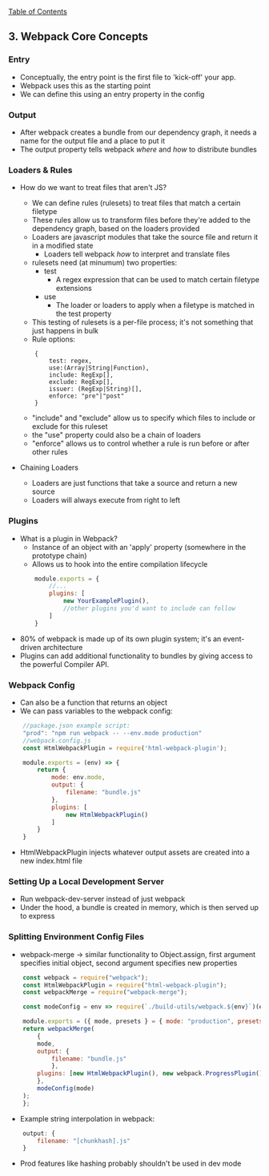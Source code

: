 [Table of Contents](../README.md)

## 3. Webpack Core Concepts

### Entry

- Conceptually, the entry point is the first file to 'kick-off' your app.
- Webpack uses this as the starting point
- We can define this using an entry property in the config

### Output

- After webpack creates a bundle from our dependency graph, it needs a name for the output file and a place to put it
- The output property tells webpack _where_ and _how_ to distribute bundles

### Loaders & Rules

- How do we want to treat files that aren't JS?
    - We can define rules (rulesets) to treat files that match a certain filetype
    - These rules allow us to transform files before they're added to the dependency graph, based on the loaders provided
    - Loaders are javascript modules that take the source file and return it in a modified state
        - Loaders tell webpack *how* to interpret and translate files
    - rulesets need (at minumum) two properties:
        - test
            - A regex expression that can be used to match certain filetype extensions
        - use
            - The loader or loaders to apply when a filetype is matched in the test property
    - This testing of rulesets is a per-file process; it's not something that just happens in bulk
    - Rule options:
    ```javacript
        {
            test: regex,
            use:(Array|String|Function),
            include: RegExp[],
            exclude: RegExp[],
            issuer: (RegExp|String)[],
            enforce: "pre"|"post"
        }
    ```
    - "include" and "exclude" allow us to specify which files to include or exclude for this ruleset
    - the "use" property could also be a chain of loaders
    - "enforce" allows us to control whether a rule is run before or after other rules

- Chaining Loaders
    - Loaders are just functions that take a source and return a new source
    - Loaders will always execute from right to left

### Plugins

- What is a plugin in Webpack?
    - Instance of an object with an 'apply' property (somewhere in the prototype chain)
    - Allows us to hook into the entire compilation lifecycle
    ```javascript
        module.exports = {
            //...
            plugins: [
                new YourExamplePlugin(),
                //other plugins you'd want to include can follow
            ]
        }
    ```
- 80% of webpack is made up of its own plugin system; it's an event-driven architecture
- Plugins can add additional functionality to bundles by giving access to the powerful Compiler API.

### Webpack Config

- Can also be a function that returns an object
- We can pass variables to the webpack config:

```javascript
    //package.json example script:
    "prod": "npm run webpack -- --env.mode production"
    //webpack.config.js
    const HtmlWebpackPlugin = require('html-webpack-plugin');

    module.exports = (env) => {
        return {
            mode: env.mode,
            output: {
                filename: "bundle.js"
            },
            plugins: [ 
                new HtmlWebpackPlugin()
            ]
        }
    }
```

- HtmlWebpackPlugin injects whatever output assets are created into a new index.html file

### Setting Up a Local Development Server
- Run webpack-dev-server instead of just webpack
- Under the hood, a bundle is created in memory, which is then served up to express

### Splitting Environment Config Files
- webpack-merge -> similar functionality to Object.assign, first argument specifies initial object, second argument specifies new properties
```javascript
    const webpack = require("webpack");
    const HtmlWebpackPlugin = require("html-webpack-plugin");
    const webpackMerge = require("webpack-merge");

    const modeConfig = env => require(`./build-utils/webpack.${env}`)(env);

    module.exports = ({ mode, presets } = { mode: "production", presets: [] }) => {
    return webpackMerge(
        {
        mode,
        output: {
            filename: "bundle.js"
            },
        plugins: [new HtmlWebpackPlugin(), new webpack.ProgressPlugin()]
        },
        modeConfig(mode)
    );
    };
```
- Example string interpolation in webpack:
```javascript
    output: {
        filename: "[chunkhash].js"
    }
```
- Prod features like hashing probably shouldn't be used in dev mode